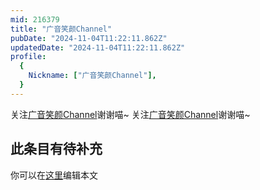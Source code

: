 ```yaml
---
mid: 216379
title: "广音笑颜Channel"
pubDate: "2024-11-04T11:22:11.862Z"
updatedDate: "2024-11-04T11:22:11.862Z"
profile:
  {
    Nickname: ["广音笑颜Channel"],
  }
---
```


关注[广音笑颜Channel](https://space.bilibili.com/216379)谢谢喵~ 关注[广音笑颜Channel](https://space.bilibili.com/216379)谢谢喵~

## 此条目有待补充
你可以在[这里](https://github.com/Yuhanawa/VTuber.ICU-Content/edit/master/v/广音笑颜Channel/index.md)编辑本文
